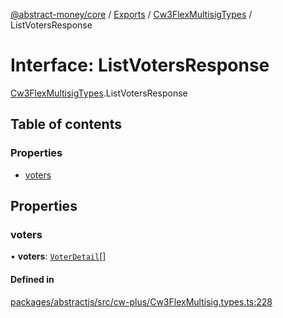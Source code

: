 [@abstract-money/core](../README.md) / [Exports](../modules.md) / [Cw3FlexMultisigTypes](../modules/Cw3FlexMultisigTypes.md) / ListVotersResponse

# Interface: ListVotersResponse

[Cw3FlexMultisigTypes](../modules/Cw3FlexMultisigTypes.md).ListVotersResponse

## Table of contents

### Properties

- [voters](Cw3FlexMultisigTypes.ListVotersResponse.md#voters)

## Properties

### voters

• **voters**: [`VoterDetail`](Cw3FlexMultisigTypes.VoterDetail.md)[]

#### Defined in

[packages/abstractjs/src/cw-plus/Cw3FlexMultisig.types.ts:228](https://github.com/AbstractSDK/frontend/blob/07410073/packages/abstractjs/src/cw-plus/Cw3FlexMultisig.types.ts#L228)
